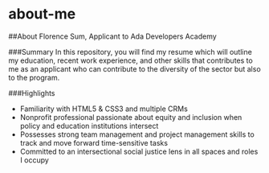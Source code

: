 # about-me


##About Florence Sum, Applicant to Ada Developers Academy

###Summary
In this repository, you will find my resume which will outline my education, recent work experience, and other skills that contributes to me as an applicant who can contribute to the diversity of the sector but also to the program.

###Highlights
- Familiarity with HTML5 & CSS3 and multiple CRMs 
- Nonprofit professional passionate about equity and inclusion when policy and education institutions intersect
- Possesses strong team management and project management skills to track and move forward time-sensitive tasks
- Committed to an intersectional social justice lens in all spaces and roles I occupy 
